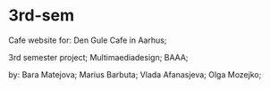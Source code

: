 # 3rd-sem
Cafe website for: 
Den Gule Cafe in Aarhus;

3rd semester project; 
Multimaediadesign; 
BAAA; 

by: 
Bara Matejova; 
Marius Barbuta; 
Vlada Afanasjeva; 
Olga Mozejko; 